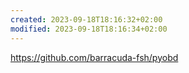 ```yaml
---
created: 2023-09-18T18:16:32+02:00
modified: 2023-09-18T18:16:34+02:00
---
```


https://github.com/barracuda-fsh/pyobd
